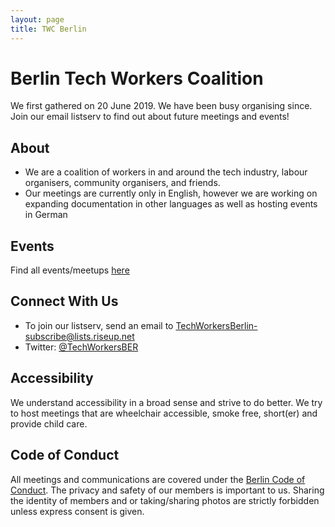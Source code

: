 ```yaml
---
layout: page
title: TWC Berlin
---
```

<style>h1, .main-wrapper h2, h3 {text-align: left; font-weight: bold;}</style>
# Berlin Tech Workers Coalition
We first gathered on 20 June 2019. We have been busy organising since. Join our email listserv to find out about future meetings and events!

## About
- We are a coalition of workers in and around the tech industry, labour organisers, community organisers, and friends.
- Our meetings are currently only in English, however we are working on expanding documentation in other languages as well as hosting events in German

## Events
Find all events/meetups [here](/events)

## Connect With Us
- To join our listserv, send an email to [TechWorkersBerlin-subscribe@lists.riseup.net](mailto:techworkersberlin-subscribe@lists.riseup.net)
- Twitter: [@TechWorkersBER](https://twitter.com/TechWorkersBER)

## Accessibility
We understand accessibility in a broad sense and strive to do better. We try to host meetings that are wheelchair accessible, smoke free, short(er) and provide child care.

## Code of Conduct
All meetings and communications are covered under the [Berlin Code of Conduct](https://berlincodeofconduct.org/). The privacy and safety of our members is important to us. Sharing the identity of members and or taking/sharing photos are strictly forbidden unless express consent is given.

